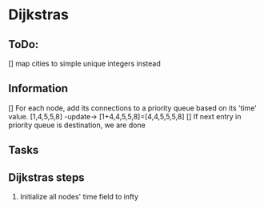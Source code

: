 # Dijkstras 

## ToDo:
[] map cities to simple unique integers instead

## Information
[] For each node, add its connections to a priority queue
based on its 'time' value.
    [1,4,5,5,8] -update-> [1+4,4,5,5,8]=[4,4,5,5,5,8]
[] If next entry in priority queue is destination, we are done

## Tasks

## Dijkstras steps
1. Initialize all nodes' time field to infty
